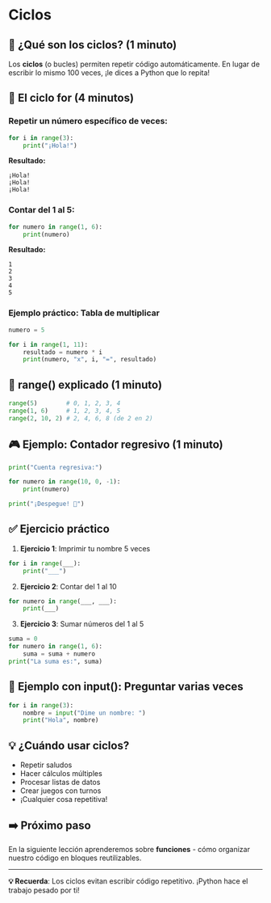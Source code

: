 # Ciclos

## 🎯 ¿Qué son los ciclos? (1 minuto)

Los **ciclos** (o bucles) permiten repetir código automáticamente. En lugar de escribir lo mismo 100 veces, ¡le dices a Python que lo repita!

## 🔄 El ciclo for (4 minutos)

### Repetir un número específico de veces:

```python
for i in range(3):
    print("¡Hola!")
```

**Resultado:**

```
¡Hola!
¡Hola!
¡Hola!
```

### Contar del 1 al 5:

```python
for numero in range(1, 6):
    print(numero)
```

**Resultado:**

```
1
2
3
4
5
```

### Ejemplo práctico: Tabla de multiplicar

```python
numero = 5

for i in range(1, 11):
    resultado = numero * i
    print(numero, "x", i, "=", resultado)
```

## 🔢 range() explicado (1 minuto)

```python
range(5)        # 0, 1, 2, 3, 4
range(1, 6)     # 1, 2, 3, 4, 5
range(2, 10, 2) # 2, 4, 6, 8 (de 2 en 2)
```

## 🎮 Ejemplo: Contador regresivo (1 minuto)

```python
print("Cuenta regresiva:")

for numero in range(10, 0, -1):
    print(numero)

print("¡Despegue! 🚀")
```

## ✅ Ejercicio práctico

1. **Ejercicio 1**: Imprimir tu nombre 5 veces

```python
for i in range(___):
    print("___")
```

2. **Ejercicio 2**: Contar del 1 al 10

```python
for numero in range(___, ___):
    print(___)
```

3. **Ejercicio 3**: Sumar números del 1 al 5

```python
suma = 0
for numero in range(1, 6):
    suma = suma + numero
print("La suma es:", suma)
```

## 🎯 Ejemplo con input(): Preguntar varias veces

```python
for i in range(3):
    nombre = input("Dime un nombre: ")
    print("Hola", nombre)
```

## 💡 ¿Cuándo usar ciclos?

- Repetir saludos
- Hacer cálculos múltiples
- Procesar listas de datos
- Crear juegos con turnos
- ¡Cualquier cosa repetitiva!

## ➡️ Próximo paso

En la siguiente lección aprenderemos sobre **funciones** - cómo organizar nuestro código en bloques reutilizables.

---

**💡 Recuerda**: Los ciclos evitan escribir código repetitivo. ¡Python hace el trabajo pesado por ti!
